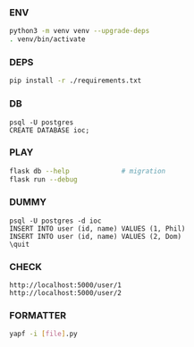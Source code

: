 ### ENV
```bash
python3 -m venv venv --upgrade-deps
. venv/bin/activate
```
### DEPS
```bash
pip install -r ./requirements.txt 
```
### DB
```
psql -U postgres
CREATE DATABASE ioc;
```
### PLAY
```bash
flask db --help             # migration
flask run --debug
```
### DUMMY
```
psql -U postgres -d ioc
INSERT INTO user (id, name) VALUES (1, Phil)
INSERT INTO user (id, name) VALUES (2, Dom)
\quit
```
### CHECK
```
http://localhost:5000/user/1
http://localhost:5000/user/2
```
### FORMATTER
```bash
yapf -i [file].py
```
